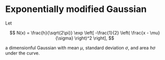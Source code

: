 # Exponentially modified Gaussian

Let

$$
  N(x) =
    \frac{h}{\sqrt{2\pi}}
    \exp \left[ -\frac{1}{2} \left( \frac{x - \mu}{\sigma} \right)^2 \right],
$$

a dimensionful Gaussian with mean $\mu$,
standard deviation $\sigma$,
and area $h \sigma$ under the curve.
